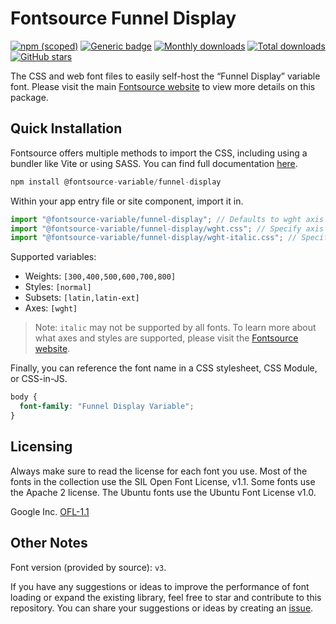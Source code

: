 # Fontsource Funnel Display

[![npm (scoped)](https://img.shields.io/npm/v/@fontsource-variable/funnel-display?color=brightgreen)](https://www.npmjs.com/package/@fontsource-variable/funnel-display) [![Generic badge](https://img.shields.io/badge/fontsource-passing-brightgreen)](https://github.com/fontsource/fontsource) [![Monthly downloads](https://badgen.net/npm/dm/@fontsource-variable/funnel-display)](https://github.com/fontsource/fontsource) [![Total downloads](https://badgen.net/npm/dt/@fontsource-variable/funnel-display)](https://github.com/fontsource/fontsource) [![GitHub stars](https://img.shields.io/github/stars/fontsource/fontsource.svg?style=social&label=Star)](https://github.com/fontsource/fontsource/stargazers)

The CSS and web font files to easily self-host the “Funnel Display” variable font. Please visit the main [Fontsource website](https://fontsource.org/fonts/funnel-display) to view more details on this package.

## Quick Installation

Fontsource offers multiple methods to import the CSS, including using a bundler like Vite or using SASS. You can find full documentation [here](https://fontsource.org/docs/getting-started/introduction).

```javascript
npm install @fontsource-variable/funnel-display
```

Within your app entry file or site component, import it in.

```javascript
import "@fontsource-variable/funnel-display"; // Defaults to wght axis
import "@fontsource-variable/funnel-display/wght.css"; // Specify axis
import "@fontsource-variable/funnel-display/wght-italic.css"; // Specify axis and style
```

Supported variables:
- Weights: `[300,400,500,600,700,800]`
- Styles: `[normal]`
- Subsets: `[latin,latin-ext]`
- Axes: `[wght]`

> Note: `italic` may not be supported by all fonts. To learn more about what axes and styles are supported, please visit the [Fontsource website](https://fontsource.org/fonts/funnel-display).

Finally, you can reference the font name in a CSS stylesheet, CSS Module, or CSS-in-JS.

```css
body {
  font-family: "Funnel Display Variable";
}
```

## Licensing
Always make sure to read the license for each font you use. Most of the fonts in the collection use the SIL Open Font License, v1.1. Some fonts use the Apache 2 license. The Ubuntu fonts use the Ubuntu Font License v1.0.

Google Inc.
[OFL-1.1](http://scripts.sil.org/OFL)

## Other Notes
Font version (provided by source): `v3`.

If you have any suggestions or ideas to improve the performance of font loading or expand the existing library, feel free to star and contribute to this repository. You can share your suggestions or ideas by creating an [issue](https://github.com/fontsource/fontsource/issues).